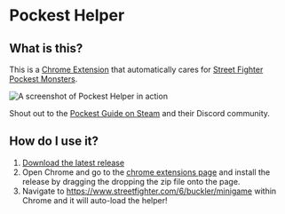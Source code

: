 # Pockest Helper

## What is this?

This is a [Chrome Extension](chrome://extensions/) that automatically cares for [Street Fighter Pockest Monsters](https://www.streetfighter.com/6/buckler/minigame).

![A screenshot of Pockest Helper in action](https://i.imgur.com/WJaKG8c.jpg)

Shout out to the [Pockest Guide on Steam](https://steamcommunity.com/sharedfiles/filedetails/?id=3003515624) and their Discord community.

## How do I use it?

1. [Download the latest release](https://github.com/folklorelabs/pockest-helper/releases/latest)
2. Open Chrome and go to the [chrome extensions page](chrome://extensions/) and install the release by dragging the dropping the zip file onto the page.
3. Navigate to https://www.streetfighter.com/6/buckler/minigame within Chrome and it will auto-load the helper!
